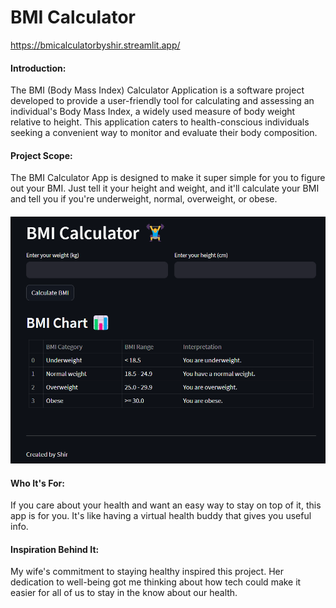 # BMI Calculator
https://bmicalculatorbyshir.streamlit.app/

#### Introduction:
The BMI (Body Mass Index) Calculator Application is a software project developed to provide a user-friendly tool for calculating and assessing an individual's Body Mass Index, a widely used measure of body weight relative to height. This application caters to health-conscious individuals seeking a convenient way to monitor and evaluate their body composition.

#### Project Scope:
The BMI Calculator App is designed to make it super simple for you to figure out your BMI. 
Just tell it your height and weight, and it'll calculate your BMI and tell you if you're underweight, normal, overweight, or obese.
####
<img src="BMI Calculator snapshot.png"></img>

#### Who It's For:
If you care about your health and want an easy way to stay on top of it, this app is for you. It's like having a virtual health buddy that gives you useful info.
#### Inspiration Behind It:
My wife's commitment to staying healthy inspired this project. Her dedication to well-being got me thinking about how tech could make it easier for all of us to stay in the know about our health.
